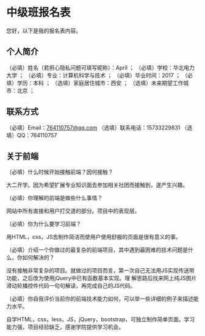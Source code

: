 # 中级班报名表

  您好，以下是我的报名表内容。

## 个人简介

（必填）姓名（若担心隐私问题可填写昵称）：April ；
（必填）学校：华北电力大学 ；
（必填）专业：计算机科学与技术 ；
（必填）毕业时间：2017 ；
（必填）学历：本科 ；
（选填）家庭居住城市：西安 ；
（选填）未来期望工作城市：北京 ；

## 联系方式

（必填）Email：764110757@qq.com
（选填）联系电话：15733229831
（选填）QQ：764110757

## 关于前端

（必填）什么时候开始接触前端？因何接触？

  大二开学。因为希望扩展专业知识面去参加相关社团而接触到，遂产生兴趣。

（必填）你理解的前端是做些什么事情？

  网站中所有直接和用户打交道的部分。项目中的表现层。

（必填）你为什么要学习前端？

  用HTML，css，JS去制作简洁而使用户使用舒服的页面是很有意义的事。

（必填）介绍一个你做过的最复杂的前端项目，其中遇到最困难的技术问题是什么，你如何解决的？

  没有接触非常复杂的项目。就做过的项目而言，第一次自己无法用JS实现传送带功能，之后改为使用jQuery中已有函数基本实现。理   解思路后找来网上纯JS图片滑动轮播控件代码一句句解读，再完成自己的JS代码。
      
（必填）你自我评价当前你的前端技术能力如何，可以举一些详细的例子来描述能力水平。

  自学HTML，css，less，JS，jQuery，bootstrap，可独立制作简单页面。学习能力强，项目经验缺乏，感谢学院提供学习机会。
